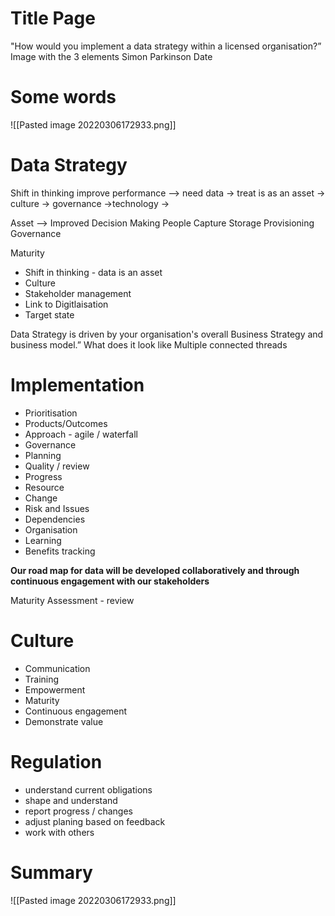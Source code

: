 
# Title Page
"How would you implement a data strategy within a licensed organisation?”
Image with the 3 elements
Simon Parkinson
Date

# Some words
![[Pasted image 20220306172933.png]]


# Data Strategy
Shift in thinking
improve performance --> need data  -> treat is as an asset -> culture
-> governance
->technology
->

Asset  --> Improved Decision Making
People
Capture 
Storage
Provisioning
Governance



Maturity





* Shift in thinking - data is an asset
* Culture
* Stakeholder management
*  Link to Digitlaisation 
* Target state
	
Data Strategy is driven by your organisation's overall Business Strategy and business model.”
What does it look like 
Multiple connected threads

# Implementation
* Prioritisation
* Products/Outcomes
* Approach - agile / waterfall
* Governance
* Planning
* Quality / review
* Progress
* Resource  
* Change
* Risk and Issues
* Dependencies
* Organisation
* Learning
* Benefits tracking 

**Our road map for data will be developed collaboratively and through continuous engagement with our stakeholders**

Maturity Assessment - review 

# Culture
* Communication
* Training
* Empowerment
* Maturity
* Continuous engagement
* Demonstrate value

# Regulation
* understand current obligations
* shape and understand
* report progress / changes
* adjust planing based on feedback	
* work with others


# Summary
![[Pasted image 20220306172933.png]]
